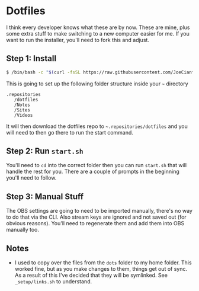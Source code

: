 # Dotfiles

I think every developer knows what these are by now. These are mine, plus some extra stuff to make switching to a new computer easier for me. If you want to run the installer, you'll need to fork this and adjust.

## Step 1: Install

```bash
$ /bin/bash -c "$(curl -fsSL https://raw.githubusercontent.com/JoeCianflone/dotfiles/main/install.sh)"
```

This is going to set up the following folder structure inside your `~` directory

```
.repositories
   /dotfiles
   /Notes
   /Sites
   /Videos
```

It will then download the dotfiles repo to `~.repositories/dotfiles` and you will need to then go there to run the start command.

## Step 2: Run `start.sh`

You'll need to `cd` into the correct folder then you can run `start.sh` that will handle the rest for you. There are a couple of prompts in the beginning you'll need to follow.

## Step 3: Manual Stuff

The OBS settings are going to need to be imported manually, there's no way to do that via the CLI. Also stream keys are ignored and not saved out (for obvious reasons). You'll need to regenerate them and add them into OBS manually too.

## Notes

- I used to copy over the files from the `dots` folder to my home folder. This worked fine, but as you make changes to them, things get out of sync. As a result of this I've decided that they will be symlinked. See `_setup/links.sh` to understand.
